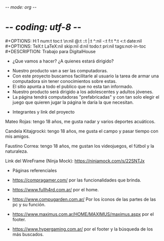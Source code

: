 -*- mode: org -*-
# -*- coding: utf-8 -*-
#+OPTIONS:   H:1 num:t toc:t \n:nil @:t ::t |:t ^:nil -:t f:t *:t <:t date:nil
#+OPTIONS:   TeX:t LaTeX:nil skip:nil d:nil todo:t pri:nil tags:not-in-toc
#+DESCRIPTION: Trabajo para DigitalHouse










* ¿Que vamos a hacer? ¿A quienes estará dirigido?
- Nuestro producto van a ser las computadoras.
- Con este proyecto buscamos facilitarle al usuario la tarea de armar una computadora sin tener conocimientos sobre estas. 
- El sitio apunta a todo el publico que no esta tan informado.
- Nuestro producto será dirigido a los adolescentes y adultos jóvenes.
- La página tendrá computadoras "prefabricadas" y con tan solo elegir el juego que quieren jugar la página le daría la que necesitan.

* Integrantes y link del proyecto

Mateo Rojas: tengo 18 años, me gusta nadar y varios deportes acuáticos.

Candela Kitajgrocki: tengo 18 años, me gusta el campo y pasar tiempo con mis amigos.

Faustino Correa: tengo 18 años, me gustan los videojuegos, el fútbol y la naturaleza.



Link del WireFrame (Ninja Mock): https://ninjamock.com/s/22SNTJx



* Páginas referenciales


- https://compragamer.com/   por las funcionalidades que brinda.

- https://www.fullh4rd.com.ar/ por el home.

- https://www.compugarden.com.ar/ Por los íconos de las partes de las pc y su función.

- https://www.maximus.com.ar/HOME/MAXIMUS/maximus.aspx por el footer.

- https://www.hypergaming.com.ar/ por el footer y la búsqueda de los más buscados.
